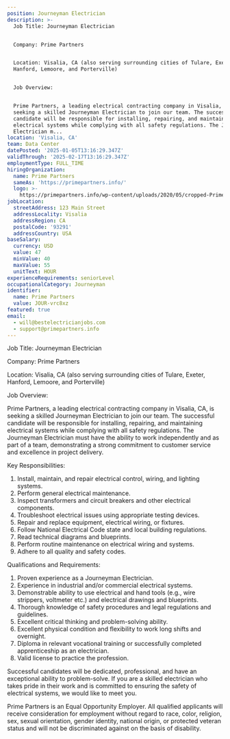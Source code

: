 ```yaml
---
position: Journeyman Electrician
description: >-
  Job Title: Journeyman Electrician


  Company: Prime Partners


  Location: Visalia, CA (also serving surrounding cities of Tulare, Exeter,
  Hanford, Lemoore, and Porterville)


  Job Overview:


  Prime Partners, a leading electrical contracting company in Visalia, CA, is
  seeking a skilled Journeyman Electrician to join our team. The successful
  candidate will be responsible for installing, repairing, and maintaining
  electrical systems while complying with all safety regulations. The Journeyman
  Electrician m...
location: 'Visalia, CA'
team: Data Center
datePosted: '2025-01-05T13:16:29.347Z'
validThrough: '2025-02-17T13:16:29.347Z'
employmentType: FULL_TIME
hiringOrganization:
  name: Prime Partners
  sameAs: 'https://primepartners.info/'
  logo: >-
    https://primepartners.info/wp-content/uploads/2020/05/cropped-Prime-Partners-Logo-NO-BG-1-1.png
jobLocation:
  streetAddress: 123 Main Street
  addressLocality: Visalia
  addressRegion: CA
  postalCode: '93291'
  addressCountry: USA
baseSalary:
  currency: USD
  value: 47
  minValue: 40
  maxValue: 55
  unitText: HOUR
experienceRequirements: seniorLevel
occupationalCategory: Journeyman
identifier:
  name: Prime Partners
  value: JOUR-vrc8xz
featured: true
email:
  - will@bestelectricianjobs.com
  - support@primepartners.info
---
```




Job Title: Journeyman Electrician

Company: Prime Partners

Location: Visalia, CA (also serving surrounding cities of Tulare, Exeter, Hanford, Lemoore, and Porterville)

Job Overview:

Prime Partners, a leading electrical contracting company in Visalia, CA, is seeking a skilled Journeyman Electrician to join our team. The successful candidate will be responsible for installing, repairing, and maintaining electrical systems while complying with all safety regulations. The Journeyman Electrician must have the ability to work independently and as part of a team, demonstrating a strong commitment to customer service and excellence in project delivery.

Key Responsibilities:

1. Install, maintain, and repair electrical control, wiring, and lighting systems.
2. Perform general electrical maintenance.
3. Inspect transformers and circuit breakers and other electrical components.
4. Troubleshoot electrical issues using appropriate testing devices.
5. Repair and replace equipment, electrical wiring, or fixtures.
6. Follow National Electrical Code state and local building regulations.
7. Read technical diagrams and blueprints.
8. Perform routine maintenance on electrical wiring and systems.
9. Adhere to all quality and safety codes.

Qualifications and Requirements:

1. Proven experience as a Journeyman Electrician.
2. Experience in industrial and/or commercial electrical systems.
3. Demonstrable ability to use electrical and hand tools (e.g., wire strippers, voltmeter etc.) and electrical drawings and blueprints.
4. Thorough knowledge of safety procedures and legal regulations and guidelines.
5. Excellent critical thinking and problem-solving ability.
6. Excellent physical condition and flexibility to work long shifts and overnight.
7. Diploma in relevant vocational training or successfully completed apprenticeship as an electrician.
8. Valid license to practice the profession.

Successful candidates will be dedicated, professional, and have an exceptional ability to problem-solve. If you are a skilled electrician who takes pride in their work and is committed to ensuring the safety of electrical systems, we would like to meet you.

Prime Partners is an Equal Opportunity Employer. All qualified applicants will receive consideration for employment without regard to race, color, religion, sex, sexual orientation, gender identity, national origin, or protected veteran status and will not be discriminated against on the basis of disability.
